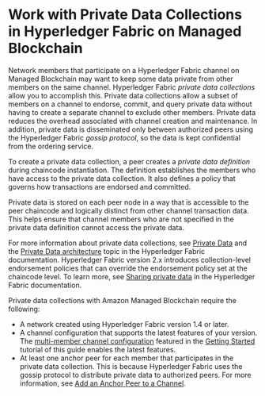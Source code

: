 # Work with Private Data Collections in Hyperledger Fabric on Managed Blockchain<a name="managed-blockchain-hyperledger-create-pdc"></a>

Network members that participate on a Hyperledger Fabric channel on Managed Blockchain may want to keep some data private from other members on the same channel\. Hyperledger Fabric *private data collections* allow you to accomplish this\. Private data collections allow a subset of members on a channel to endorse, commit, and query private data without having to create a separate channel to exclude other members\. Private data reduces the overhead associated with channel creation and maintenance\. In addition, private data is disseminated only between authorized peers using the Hyperledger Fabric *gossip protocol*, so the data is kept confidential from the ordering service\.

To create a private data collection, a peer creates a *private data definition* during chaincode instantiation\. The definition establishes the members who have access to the private data collection\. It also defines a policy that governs how transactions are endorsed and committed\.

Private data is stored on each peer node in a way that is accessible to the peer chaincode and logically distinct from other channel transaction data\. This helps ensure that channel members who are not specified in the private data definition cannot access the private data\.

For more information about private data collections, see [Private Data](https://hyperledger-fabric.readthedocs.io/en/release-2.2/private-data/private-data.html#private-data) and the [Private Data architecture](https://hyperledger-fabric.readthedocs.io/en/release-2.2/private-data-arch.html) topic in the Hyperledger Fabric documentation\. Hyperledger Fabric version 2\.x introduces collection\-level endorsement policies that can override the endorsement policy set at the chaincode level\. To learn more, see [Sharing private data](https://hyperledger-fabric.readthedocs.io/en/release-2.2/private-data/private-data.html#sharing-private-data) in the Hyperledger Fabric documentation\.

Private data collections with Amazon Managed Blockchain require the following:
+ A network created using Hyperledger Fabric version 1\.4 or later\.
+ A channel configuration that supports the latest features of your version\. The [multi\-member channel configuration](get-started-joint-channel.md#get-started-joint-channel-channel-configtx) featured in the [Getting Started](managed-blockchain-get-started-tutorial.md) tutorial of this guide enables the latest features\.
+ At least one anchor peer for each member that participates in the private data collection\. This is because Hyperledger Fabric uses the gossip protocol to distribute private data to authorized peers\. For more information, see [Add an Anchor Peer to a Channel](hyperledger-anchor-peers.md)\.